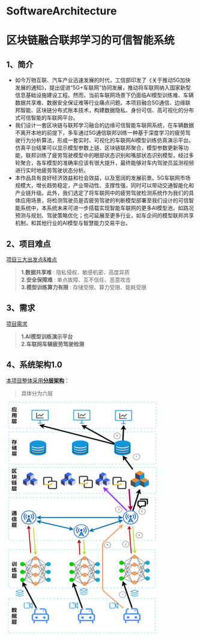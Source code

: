 # SoftwareArchitecture

# 区块链融合联邦学习的可信智能系统  

## 1、简介
  
- 如今万物互联、汽车产业迅速发展的时代，工信部印发了《关于推动5G加快发展的通知》，提出促进“5G+车联网”协同发展，推动将车联网纳入国家新型信息基础设施建设工程。然而，当前车联网场景下仍面临AI模型训练难、车辆数据共享难、数据安全保证难等行业痛点问题。本项目融合5G通信、边缘联邦智能、区块链分布式账本技术，构建数据隐私、身份可信、高可视化的分布式可信智能的车联网平台。 
- 我们设计一套区块链与联邦学习融合的边缘可信智能车联网系统，在车辆数据不离开本地的前提下，多车通过5G通信联邦训练一种基于深度学习的疲劳驾驶行为分析算法，形成一套实时、可视化的车联网AI模型训练仿真演示平台。仿真平台结果可以显示模型参数上链、区块链联邦聚合，模型参数更新等功能，联邦训练了疲劳驾驶模型中的眼部状态识别和嘴部状态识别模型，经过多轮聚合，各车模型的准确率应该有很大提升，最终能够对车内驾驶员监测视频进行实时地疲劳驾驶状态分析。
- 本作品具有良好经济效益和社会效益，以及宽阔的发展前景。5G车联网市场规模大，增长趋势稳定，产业带动性、支撑性强，同时可以带动交通智能化和产业链升级。此外，我们选定了将车联网中的疲劳驾驶检测系统作为我们的具体应用场景，将检测驾驶员是否疲劳驾驶的判断模型部署至我们设计的可信智能系统中，本系统未来可进一步搭载实现智能车联网的更多AI模型池，如路况预测与规划、驾驶策略优化；也可延展至更多行业，如车企间的模型联邦共享机制，和其他行业的AI模型与智慧能力交易平台。

## 2、项目难点

[项目三大出发点&难点](https://github.com/C0hy/SoftwareArchitecture/blob/d5139eb88a5eeaef177a57ce83d5a67735f55d98/%E9%A1%B9%E7%9B%AE%E5%87%BA%E5%8F%91%E7%82%B9%26%E9%9A%BE%E7%82%B9.md)
> **1.数据共享难** : 隐私侵权、敏感机密、高度异质  
> **2.安全保障难** : 单点故障、互不信任、恶意攻击   
> **3.模型训练算力有限** : 存储受限、算力受限、能耗受限

## 3、需求  
[项目需求](https://github.com/C0hy/SoftwareArchitecture/blob/d5139eb88a5eeaef177a57ce83d5a67735f55d98/%E9%9C%80%E6%B1%82%E6%96%87%E6%A1%A3.md)
> **1.AI模型训练演示平台**   
> **2.车联网车辆疲劳驾驶检测**  

## 4、系统架构1.0
[本项目整体采用**分层架构**](https://github.com/C0hy/SoftwareArchitecture/blob/3fba276efbab7a33a4a04f28c3a2ff249a59f6c9/%E6%9E%B6%E6%9E%84%E8%AE%BE%E8%AE%A11.0.md)：  
> 具体分为六层  

<img src="架构设计-1.png" width="400">  
